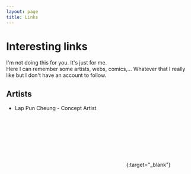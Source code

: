 ```yaml
---
layout: page
title: Links
---
```

# Interesting links
I'm not doing this for you. It's just for me.  
Here I can remember some artists, webs, comics,... Whatever that I really like but I don't have an account to follow.

## Artists
* Lap Pun Cheung - Concept Artist [<svg class="icon icon-www"><use xlink:href="#icon-www"></use></svg>](https://www.artstation.com/c780162){:target="_blank"}